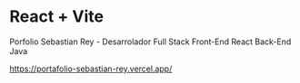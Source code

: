 # React + Vite

Porfolio Sebastian Rey - Desarrolador Full Stack
Front-End React
Back-End Java

https://portafolio-sebastian-rey.vercel.app/